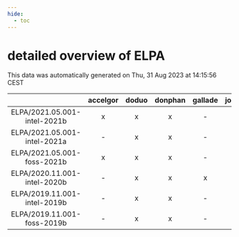 ```yaml
---
hide:
  - toc
---
```


detailed overview of ELPA
=========================


This data was automatically generated on Thu, 31 Aug 2023 at 14:15:56 CEST  

| |accelgor|doduo|donphan|gallade|joltik|skitty|swalot|victini|
| :---: | :---: | :---: | :---: | :---: | :---: | :---: | :---: | :---: |
|ELPA/2021.05.001-intel-2021b|x|x|x|-|x|x|x|x|
|ELPA/2021.05.001-intel-2021a|-|x|x|-|x|x|x|x|
|ELPA/2021.05.001-foss-2021b|x|x|x|-|x|x|x|x|
|ELPA/2020.11.001-intel-2020b|-|x|x|x|x|x|x|x|
|ELPA/2019.11.001-intel-2019b|-|x|x|-|x|x|-|x|
|ELPA/2019.11.001-foss-2019b|-|x|x|-|x|x|-|x|
